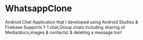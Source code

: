 # WhatsappClone

Android Chat Application that I developed using Android Studios & Firebase.Supports 1-1 chat,Group chats including sharing of Media(docs,images & contacts) & deleting a message too!
